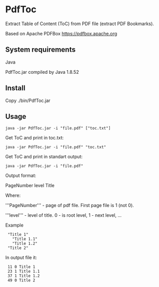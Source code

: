 PdfToc
======

Extract Table of Content (ToC) from PDF file (extract PDF Bookmarks).

Based on Apache PDFBox https://pdfbox.apache.org

## System requirements

Java

PdfToc.jar compiled by Java 1.8.52

## Install

Copy ./bin/PdfToc.jar

## Usage

```
java -jar PdfToc.jar -i "file.pdf" ["toc.txt"]
```

Get ToC and print in toc.txt:

```
java -jar PdfToc.jar -i "file.pdf" "toc.txt"
```

Get ToC and print in standart output:

```
java -jar PdfToc.jar -i "file.pdf"
```

Output format:

PageNumber <space> level <space> Title

Where:

'''PageNumber''' - page of pdf file. First page file is 1 (not 0).

'''level''' - level of title. 0 - is root level, 1 - next level, ...

Example

```
 "Title 1"
   "Title 1.1"
   "Title 1.2"
 "Title 2"
```

In output file it:

```
 11 0 Title 1
 23 1 Title 1.1
 37 1 Title 1.2
 49 0 Title 2
```
